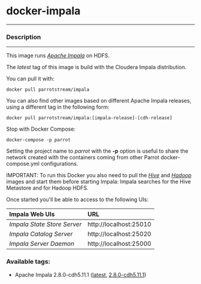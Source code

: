 # **docker-impala**
___

### Description
___

This image runs [*Apache Impala*](https://impala.incubator.apache.org/) on HDFS.

The *latest* tag of this image is build with the Cloudera Impala distribution.

You can pull it with:

    docker pull parrotstream/impala


You can also find other images based on different Apache Impala releases, using a different tag in the following form:

    docker pull parrotstream/impala:[impala-release]-[cdh-release]


Stop with Docker Compose:

    docker-compose -p parrot

Setting the project name to *parrot* with the **-p** option is useful to share the network created with the containers coming from other Parrot docker-compose.yml configurations.

IMPORTANT: To run this Docker you also need to pull the [*Hive*](https://hub.docker.com/r/parrotstream/hive/) and [*Hadoop*](https://hub.docker.com/r/parrotstream/hadoop/) images and start them before starting Impala: Impala searches for the Hive Metastore and for Hadoop HDFS.

Once started you'll be able to access to the following UIs:

| **Impala Web UIs**           |**URL**                    |
|:----------------------------|:--------------------------|
| *Impala State Store Server* | http://localhost:25010    |
| *Impala Catalog Server*     | http://localhost:25020    |
| *Impala Server Daemon*      | http://localhost:25000    |

### Available tags:

- Apache Impala 2.8.0-cdh5.11.1 ([latest](https://github.com/parrot-stream/docker-impala/blob/latest/Dockerfile), [2.8.0-cdh5.11.1](https://github.com/parrot-stream/docker-impala/blob/2.8.0-cdh5.11.1/Dockerfile))
